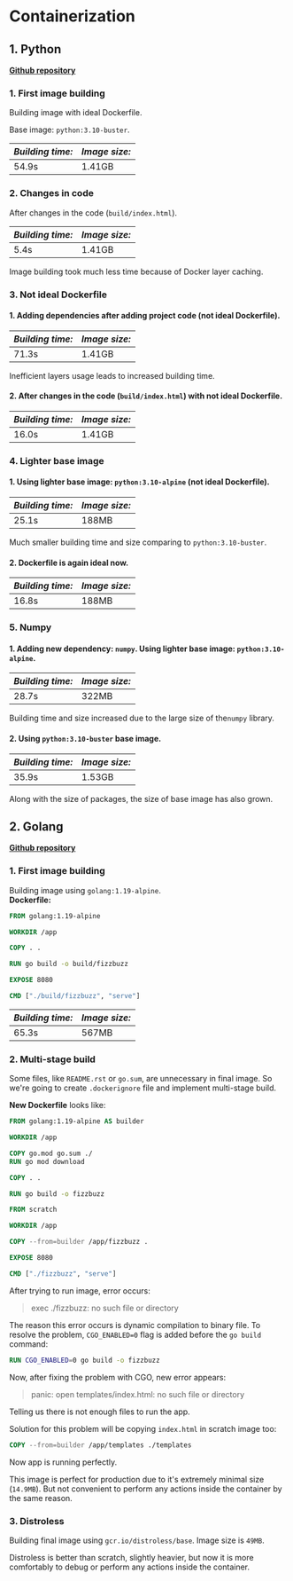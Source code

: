 # Containerization

## 1. Python

**[Github repository](https://github.com/KPI-FICT-MTSD/lab-03-starter-project-python)**  

### 1. First image building

Building image with ideal Dockerfile.

Base image: `python:3.10-buster`.

| *Building time:* | *Image size:* |
|------------------|---------------|
| 54.9s            | 1.41GB        |

### 2. Changes in code

After changes in the code (`build/index.html`).

| *Building time:* | *Image size:* |
|------------------|---------------|
| 5.4s             | 1.41GB        |

Image building took much less time because of Docker layer caching.

### 3. Not ideal Dockerfile

#### 1. Adding dependencies after adding project code (not ideal Dockerfile).

| *Building time:* | *Image size:* |
|------------------|---------------|
| 71.3s            | 1.41GB        |

Inefficient layers usage leads to increased building time.

#### 2. After changes in the code (`build/index.html`) with not ideal Dockerfile.

| *Building time:* | *Image size:* |
|------------------|---------------|
| 16.0s            | 1.41GB        |

### 4. Lighter base image

#### 1. Using lighter base image: `python:3.10-alpine` (not ideal Dockerfile).

| *Building time:* | *Image size:* |
|------------------|---------------|
| 25.1s            | 188MB         |

Much smaller building time and size comparing to `python:3.10-buster`.

#### 2. Dockerfile is again ideal now.

| *Building time:* | *Image size:* |
|------------------|---------------|
| 16.8s            | 188MB         |

### 5. Numpy

#### 1. Adding new dependency: `numpy`. Using lighter base image: `python:3.10-alpine`.

| *Building time:* | *Image size:* |
|------------------|---------------|
| 28.7s            | 322MB         |

Building time and size increased due to the large size of the`numpy` library.

#### 2. Using `python:3.10-buster` base image.


| *Building time:* | *Image size:* |
|------------------|---------------|
| 35.9s            | 1.53GB        |


Along with the size of packages, the size of base image has also grown.

## 2. Golang

**[Github repository](https://github.com/KPI-FICT-MTSD/lab-03-starter-project-golang)**

### 1. First image building

Building image using `golang:1.19-alpine`.  
**Dockerfile:**

```dockerfile
FROM golang:1.19-alpine

WORKDIR /app

COPY . .

RUN go build -o build/fizzbuzz

EXPOSE 8080

CMD ["./build/fizzbuzz", "serve"]
```

| *Building time:* | *Image size:* |
|------------------|---------------|
| 65.3s            | 567MB         |

### 2. Multi-stage build

Some files, like `README.rst` or `go.sum`, are unnecessary in final image. So we're going to create `.dockerignore` file and implement multi-stage build.

**New Dockerfile** looks like:

```dockerfile
FROM golang:1.19-alpine AS builder

WORKDIR /app

COPY go.mod go.sum ./
RUN go mod download

COPY . .

RUN go build -o fizzbuzz

FROM scratch

WORKDIR /app

COPY --from=builder /app/fizzbuzz .

EXPOSE 8080

CMD ["./fizzbuzz", "serve"]
```

After trying to run image, error occurs:

> exec ./fizzbuzz: no such file or directory
 
The reason this error occurs is dynamic compilation to binary file. To resolve the problem, `CGO_ENABLED=0` flag is added before the `go build` command:

```dockerfile
RUN CGO_ENABLED=0 go build -o fizzbuzz
```

Now, after fixing the problem with CGO, new error appears:

> panic: open templates/index.html: no such file or directory

Telling us there is not enough files to run the app.

Solution for this problem will be copying `index.html` in scratch image too:

```dockerfile
COPY --from=builder /app/templates ./templates
```

Now app is running perfectly.

This image is perfect for production due to it's extremely minimal size (`14.9MB`). But not convenient to perform any actions inside the container by the same reason. 

### 3. Distroless

Building final image using `gcr.io/distroless/base`. Image size is `49MB`.

Distroless is better than scratch, slightly heavier, but now it is more comfortably to debug or perform any actions inside the container.


